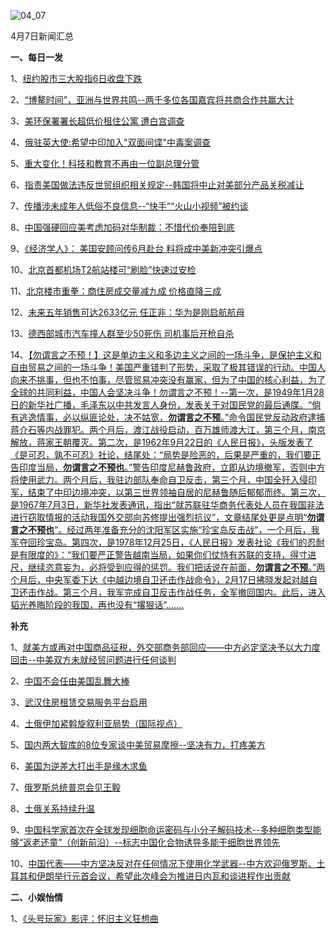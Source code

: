 ![04_07](F:\学习资料\局势分析\每日新闻汇总\2018\04_07.jpg)

4月7日新闻汇总

**一、每日一发**

1、[纽约股市三大股指6日收盘下跌](http://pic.people.com.cn/n1/2018/0407/c1016-29909970.html)

2、[“博鳌时间”，亚洲与世界共鸣--两千多位各国嘉宾将共商合作共赢大计](http://paper.people.com.cn/rmrb/html/2018-04/08/nw.D110000renmrb_20180408_3-01.htm)

3、[美环保署署长超低价租住公寓 遭白宫调查](http://news.163.com/photoview/00AO0001/2292463.html#p=DEQ8IG1R00AO0001NOS)

4、[俄驻英大使:希望中印加入"双面间谍"中毒案调查](http://news.163.com/18/0408/07/DERQFB920001899N.html)

5、[重大变化！科技和教育不再由一位副总理分管](http://news.163.com/18/0407/20/DEQN0D3I0001899N.html)

6、[指责美国做法违反世贸组织相关规定--韩国将中止对美部分产品关税减让](http://paper.people.com.cn/rmrb/html/2018-04/08/nw.D110000renmrb_20180408_7-03.htm)

7、[传播涉未成年人低俗不良信息--“快手”“火山小视频”被约谈](http://paper.people.com.cn/rmrb/html/2018-04/08/nw.D110000renmrb_20180408_5-04.htm)

8、[中国强硬回应美考虑加码对华制裁：不惜代价奉陪到底](http://www.zaobao.com/finance/china/story20180407-848892)

9、[《经济学人》： 美国安顾问传6月赴台 料将成中美新冲突引爆点](http://www.zaobao.com/news/china/story20180407-848808)

10、[北京首都机场T2航站楼可“刷脸”快速过安检](http://www.zaobao.com/realtime/china/story20180407-848948)

11、[北京楼市重拳：商住房成交量减九成 价格直降三成](http://www.zaobao.com/realtime/china/story20180407-848973)

12、[未来五年销售可达2633亿元 任正非：华为是刚启航航母](http://www.zaobao.com/finance/china/story20180407-848884)

13、[德西部城市汽车撞人群至少50死伤 司机事后开枪自杀](http://www.zaobao.com/news/world/story20180408-849042)

14、[【勿谓言之不预！】这是单边主义和多边主义之间的一场斗争，是保护主义和自由贸易之间的一场斗争！美国严重错判了形势，采取了极其错误的行动。中国人向来不挑事，但也不怕事，尽管贸易冲突没有赢家，但为了中国的核心利益，为了全球的共同利益，中国人会坚决斗争！勿谓言之不预！--第一次，是1949年1月28日的新华社广播，毛泽东以中共发言人身份，发表关于对国民党的最后通牒。“倘有逃逸情事，必以纵匪论处，决不姑宽，**勿谓言之不预**。”命令国民党反动政府逮捕蒋介石等内战罪犯。两个月后，渡江战役启动，百万雄师渡大江，第三个月，南京解放，蒋家王朝覆灭。第二次，是1962年9月22日的《人民日报》，头版发表了《是可忍，孰不可忍》社论，结尾处：“局势是险恶的，后果是严重的，我们要正告印度当局，**勿谓言之不预也**。”警告印度尼赫鲁政府，立即从边境撤军，否则中方将使用武力。两个月后，我驻边部队奉命自卫反击，第三个月，中国全歼入侵印军，结束了中印边境冲突，以第三世界领袖自居的尼赫鲁随后郁郁而终。第三次，是1967年7月3日，新华社发表通讯，指出“就苏联驻华商务代表处人员在我国非法进行窃取情报的活动我国外交部向苏修提出强烈抗议”，文章结尾处更是点明“**勿谓言之不预也**”。经过两年准备充分的沈阳军区实施“珍宝岛反击战”，一个月后，我军夺回珍宝岛。第四次，是1978年12月25日，《人民日报》发表社论《我们的忍耐是有限度的》：“我们要严正警告越南当局，如果你们仗恃有苏联的支持，得寸进尺，继续恣意妄为，必将受到应得的惩罚。我们把话说在前面，**勿谓言之不预**。”两个月后，中央军委下达《中越边境自卫还击作战命令》，2月17日拂晓发起对越自卫还击作战。第三个月，我军完成自卫反击作战任务，全军撤回国内。此后，进入韬光养晦阶段的我国，再也没有“撂狠话”....... ](https://weibo.com/1699432410/GaSoCf3Z9)



**补充**

1、[就美方或再对中国商品征税，外交部商务部回应——中方必定坚决予以大力度回击--中美双方未就经贸问题进行任何谈判](http://paper.people.com.cn/rmrb/html/2018-04/07/nw.D110000renmrb_20180407_1-02.htm)

2、[中国不会任由美国乱舞大棒](http://paper.people.com.cn/rmrb/html/2018-04/07/nw.D110000renmrb_20180407_2-02.htm)

3、[武汉住房租赁交易服务平台启用](http://paper.people.com.cn/rmrb/html/2018-04/07/nw.D110000renmrb_20180407_7-02.htm)

4、[土俄伊加紧斡旋叙利亚局势（国际视点）](http://paper.people.com.cn/rmrb/html/2018-04/07/nw.D110000renmrb_20180407_1-05.htm)

5、[国内两大智库的8位专家谈中美贸易摩擦--坚决有力，打疼美方](http://paper.people.com.cn/rmrb/html/2018-04/06/nw.D110000renmrb_20180406_1-02.htm)

6、[美国为逆差大打出手是缘木求鱼](http://paper.people.com.cn/rmrb/html/2018-04/06/nw.D110000renmrb_20180406_3-02.htm)

7、[俄罗斯总统普京会见王毅](http://paper.people.com.cn/rmrb/html/2018-04/06/nw.D110000renmrb_20180406_5-03.htm)

8、[土俄关系持续升温](http://paper.people.com.cn/rmrb/html/2018-04/06/nw.D110000renmrb_20180406_8-05.htm)

9、[中国科学家首次在全球发现细胞命运密码与小分子解码技术--多种细胞类型能够“返老还童”（创新前沿）--标志中国化合物诱导多能干细胞世界领先](http://paper.people.com.cn/rmrb/html/2018-04/06/nw.D110000renmrb_20180406_7-01.htm)

10、[中国代表——中方坚决反对在任何情况下使用化学武器--中方欢迎俄罗斯、土耳其和伊朗举行元首会议，希望此次峰会为推进日内瓦和谈进程作出贡献](http://paper.people.com.cn/rmrb/html/2018-04/06/nw.D110000renmrb_20180406_7-05.htm)



**二、小娱怡情**

1、[《头号玩家》影评：怀旧主义狂想曲](http://movie.67.com/djyp/2018/04/06/913686.html)